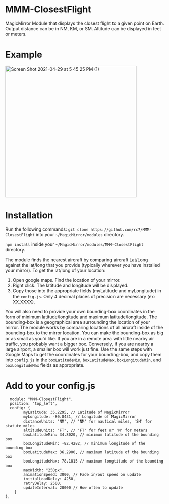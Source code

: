# MMM-ClosestFlight
MagicMirror Module that displays the closest flight to a given point on Earth. Output distance can be in NM, KM, or SM. Altitude can be displayed in feet or meters. 

# Example
<img width="416" alt="Screen Shot 2021-04-29 at 5 45 25 PM (1)" src="https://user-images.githubusercontent.com/10154421/116622592-f59acb00-a912-11eb-83ff-932d0525adf0.png">

# Installation
Run the following commands:
`git clone https://github.com/rc7/MMM-ClosestFlight` into your `~/MagicMirror/modules` directory.

`npm install` inside your `~/MagicMirror/modules/MMM-ClosestFlight` directory.

The module finds the nearest aircraft by comparing aircraft Lat/Long against the lat/long that you provide (typically wherever you have installed your mirror). To get the lat/long of your location:
1) Open google maps. Find the location of your mirror.
2) Right click. The latitude and longitude will be displayed.
3) Copy those into the appropriate fields (myLatitude and myLongitude) in the `config.js`. Only 4 decimal places of precision are necessary (ex: XX.XXXX).

You will also need to provide your own bounding-box coordinates in the form of minimum latitude/longitude and maximum latitude/longitude. The bounding-box is a geographical area surrounding the location of your mirror. The module works by comparing locations of all aircraft inside of the bounding-box to the mirror location. You can make the bounding-box as big or as small as you'd like. If you are in a remote area with little nearby air traffic, you probably want a bigger box. Conversely, if you are nearby a large airport, a smaller box will work just fine. Use the same steps with Google Maps to get the coordinates for your bounding-box, and copy them into `config.js` in the `boxLatitudeMin`, `boxLatitudeMax`, `boxLongitudeMin`, and `boxLongitudeMax` fields as appropriate. 

# Add to your config.js
```{
  module: "MMM-ClosestFlight",
  position: "top_left",
  config: {
        myLatitude: 35.2295, // Latitude of MagicMirror
        myLongitude: -80.8431, // Longitude of MagicMirror
        distanceUnits: "NM", // 'NM' for nautical miles, 'SM' for statute miles
        altitudeUnits: "FT", // 'FT' for feet or 'M' for meters
        boxLatitudeMin: 34.8020, // minimum latitude of the bounding box
        boxLongitudeMin: -82.4282, // minimum longitude of the bounding box
        boxLatitudeMax: 36.2900, // maximum latitude of the bounding box
        boxLongitudeMax: 78.1815 // maximum longtitude of the bounding box
        maxWidth: "250px",
        animationSpeed: 3000, // Fade in/out speed on update
        initialLoadDelay: 4250,
        retryDelay: 2500,
        updateInterval: 20000 // How often to update
	}
},
